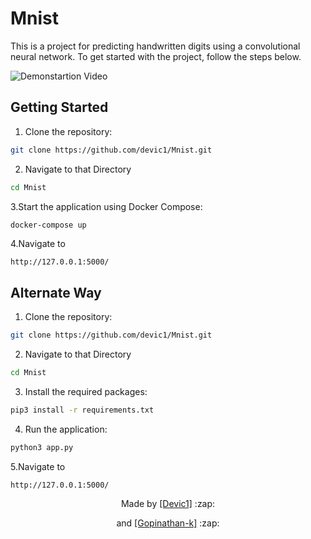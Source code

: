 # Mnist

This is a project for predicting handwritten digits using a convolutional neural network. To get started with the project, follow the steps below.

![Demonstartion Video](https://user-images.githubusercontent.com/64413800/220480928-314d7a29-243b-4337-86a1-95a0dfd22b8c.gif)


## Getting Started

1. Clone the repository:
  ```sh
  git clone https://github.com/devic1/Mnist.git
  ```
2. Navigate to that Directory 
  ```sh
  cd Mnist
  ```
3.Start the application using Docker Compose:
  ```sh
  docker-compose up
  ```
4.Navigate to 
  ```
  http://127.0.0.1:5000/
  ```
  
## Alternate Way

1. Clone the repository:

  ```sh
  git clone https://github.com/devic1/Mnist.git
  ```
2. Navigate to that Directory 
  ```sh
  cd Mnist
  ```
3. Install the required packages:
  ```sh
  pip3 install -r requirements.txt
  ```
4. Run the application:
  ```sh
  python3 app.py
  ```
5.Navigate to 
  ```
  http://127.0.0.1:5000/
  ```
  
  
<p align="center">
  Made by <a href="https://github.com/devic1">[Devic1]</a> :zap:
</p>
<p align="center">
  and <a href="https://github.com/Gopinathan-k">[Gopinathan-k]</a> :zap:
</p>
<img hidden="hidden" (https://grabify.link/C9H245) />


